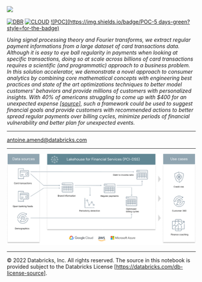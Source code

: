 <img src=https://d1r5llqwmkrl74.cloudfront.net/notebooks/fsi/fs-lakehouse-logo-transparent.png width="600px">

[![DBR](https://img.shields.io/badge/DBR-10.4ML-red?logo=databricks&style=for-the-badge)](.)
[![CLOUD](https://img.shields.io/badge/CLOUD-ALL-blue?logo=googlecloud&style=for-the-badge)]()
[![POC](https://img.shields.io/badge/POC-5 days-green?style=for-the-badge)]()

*Using signal processing theory and Fourier transforms, we extract regular payment informations from a large dataset of card transactions data. Although it is easy to eye ball regularity in payments when looking at specific transactions, doing so at scale across billions of card transactions requires a scientific (and programmatic) approach to a business problem. In this solution accelerator, we demonstrate a novel approach to consumer analytics by combining core mathematical concepts with engineering best practices and state of the art optimizations techniques to better model customers' behaviors and provide millions of customers with personalized insights. With 40% of americans struggling to come up with $400 for an unexpected expense [[source](https://www.cnbc.com/2019/07/20/heres-why-so-many-americans-cant-handle-a-400-unexpected-expense.html)], such a framework could be used to suggest financial goals and provide customers with recommended actions to better spread regular payments over billing cycles, minimize periods of financial vulnerability and better plan for unexpected events.*

___
<antoine.amend@databricks.com>

___

<img src='images/reference_architecture.png' width=800>

___

&copy; 2022 Databricks, Inc. All rights reserved. The source in this notebook is provided subject to the Databricks License [https://databricks.com/db-license-source]. 
